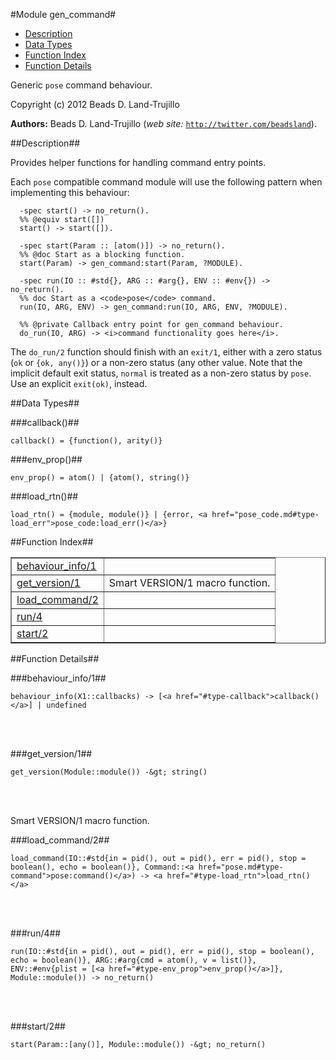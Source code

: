 

#Module gen_command#
* [Description](#description)
* [Data Types](#types)
* [Function Index](#index)
* [Function Details](#functions)


Generic `pose` command behaviour.

Copyright (c) 2012 Beads D. Land-Trujillo

__Authors:__ Beads D. Land-Trujillo (_web site:_ [`http://twitter.com/beadsland`](http://twitter.com/beadsland)).<a name="description"></a>

##Description##


 Provides helper functions for
handling command entry points.



Each `pose` compatible command module will use the following pattern
when implementing this behaviour:

	
	  -spec start() -> no_return().
	  %% @equiv start([])
	  start() -> start([]).
	 
	  -spec start(Param :: [atom()]) -> no_return().
	  %% @doc Start as a blocking function.
	  start(Param) -> gen_command:start(Param, ?MODULE).
	 
	  -spec run(IO :: #std{}, ARG :: #arg{}, ENV :: #env{}) -> no_return().
	  %% doc Start as a <code>pose</code> command.
	  run(IO, ARG, ENV) -> gen_command:run(IO, ARG, ENV, ?MODULE).
	 
	  %% @private Callback entry point for gen_command behaviour.
	  do_run(IO, ARG) -> <i>command functionality goes here</i>.


The `do_run/2` function should finish with an `exit/1`, either with
a zero status (`ok` or `{ok, any()}`) or a non-zero status (any other
value.  Note that the implicit default exit status, `normal` is treated
as a non-zero status by `pose`.  Use an explicit `exit(ok)`, instead.
<a name="types"></a>

##Data Types##




###<a name="type-callback">callback()</a>##



	callback() = {function(), arity()}



###<a name="type-env_prop">env_prop()</a>##



	env_prop() = atom() | {atom(), string()}



###<a name="type-load_rtn">load_rtn()</a>##



	load_rtn() = {module, module()} | {error, <a href="pose_code.md#type-load_err">pose_code:load_err()</a>}
<a name="index"></a>

##Function Index##


<table width="100%" border="1" cellspacing="0" cellpadding="2" summary="function index"><tr><td valign="top"><a href="#behaviour_info-1">behaviour_info/1</a></td><td></td></tr><tr><td valign="top"><a href="#get_version-1">get_version/1</a></td><td>Smart VERSION/1 macro function.</td></tr><tr><td valign="top"><a href="#load_command-2">load_command/2</a></td><td></td></tr><tr><td valign="top"><a href="#run-4">run/4</a></td><td></td></tr><tr><td valign="top"><a href="#start-2">start/2</a></td><td></td></tr></table>


<a name="functions"></a>

##Function Details##

<a name="behaviour_info-1"></a>

###behaviour_info/1##


	behaviour_info(X1::callbacks) -> [<a href="#type-callback">callback()</a>] | undefined
<br></br>


<a name="get_version-1"></a>

###get_version/1##


	get_version(Module::module()) -&gt; string()
<br></br>


Smart VERSION/1 macro function.<a name="load_command-2"></a>

###load_command/2##


	load_command(IO::#std{in = pid(), out = pid(), err = pid(), stop = boolean(), echo = boolean()}, Command::<a href="pose.md#type-command">pose:command()</a>) -> <a href="#type-load_rtn">load_rtn()</a>
<br></br>


<a name="run-4"></a>

###run/4##


	run(IO::#std{in = pid(), out = pid(), err = pid(), stop = boolean(), echo = boolean()}, ARG::#arg{cmd = atom(), v = list()}, ENV::#env{plist = [<a href="#type-env_prop">env_prop()</a>]}, Module::module()) -> no_return()
<br></br>


<a name="start-2"></a>

###start/2##


	start(Param::[any()], Module::module()) -&gt; no_return()
<br></br>


